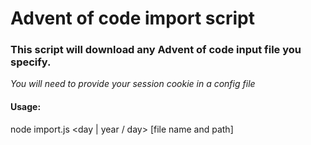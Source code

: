 # Advent of code import script
### **This script will download any Advent of code input file you specify.**
*You will need to provide your session cookie in a config file*
#### Usage:
node import.js \<day | year / day>  [file name and path]